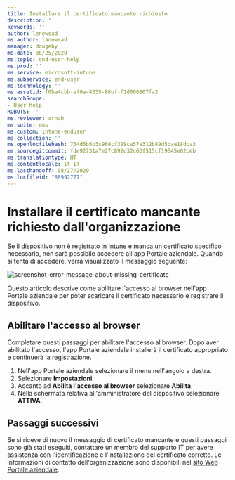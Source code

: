 ```yaml
---
title: Installare il certificato mancante richiesto
description: ''
keywords: ''
author: lenewsad
ms.author: lanewsad
manager: dougeby
ms.date: 08/25/2020
ms.topic: end-user-help
ms.prod: ''
ms.service: microsoft-intune
ms.subservice: end-user
ms.technology: ''
ms.assetid: f0ba4cbb-ef0a-4335-86bf-f1d006867fa2
searchScope:
- User help
ROBOTS: ''
ms.reviewer: arnab
ms.suite: ems
ms.custom: intune-enduser
ms.collection: ''
ms.openlocfilehash: 754d6b5b3c968cf329ca57a312b89d5bae18dca3
ms.sourcegitcommit: fde92731a7e27c892d32c63f515cf19545e02ceb
ms.translationtype: HT
ms.contentlocale: it-IT
ms.lasthandoff: 08/27/2020
ms.locfileid: "88992777"
---
```

# <a name="install-missing-certificate-required-by-your-organization"></a>Installare il certificato mancante richiesto dall'organizzazione  

Se il dispositivo non è registrato in Intune e manca un certificato specifico necessario, non sarà possibile accedere all'app Portale aziendale. Quando si tenta di accedere, verrà visualizzato il messaggio seguente:

![screenshot-error-message-about-missing-certificate](./media/andr-cert_install-1-cert_missing.png)

Questo articolo descrive come abilitare l'accesso al browser nell'app Portale aziendale per poter scaricare il certificato necessario e registrare il dispositivo. 


## <a name="enable-browser-access"></a>Abilitare l'accesso al browser
Completare questi passaggi per abilitare l'accesso al browser. Dopo aver abilitato l'accesso, l'app Portale aziendale installerà il certificato appropriato e continuerà la registrazione.    

1. Nell'app Portale aziendale selezionare il menu nell'angolo a destra.  
2. Selezionare **Impostazioni**.  
3. Accanto ad **Abilita l'accesso al browser** selezionare **Abilita**.  
4. Nella schermata relativa all'amministratore del dispositivo selezionare **ATTIVA**.  

## <a name="next-steps"></a>Passaggi successivi  
Se si riceve di nuovo il messaggio di certificato mancante e questi passaggi sono già stati eseguiti, contattare un membro del supporto IT per avere assistenza con l'identificazione e l'installazione del certificato corretto. Le informazioni di contatto dell'organizzazione sono disponibili nel [sito Web Portale aziendale](https://go.microsoft.com/fwlink/?linkid=2010980).  



